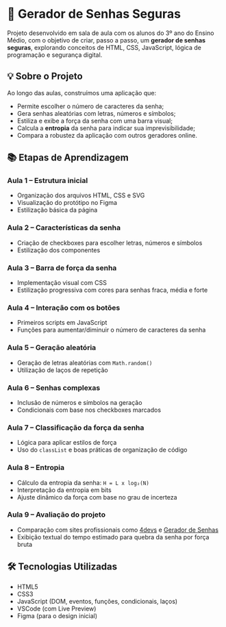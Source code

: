 # 🔐 Gerador de Senhas Seguras

Projeto desenvolvido em sala de aula com os alunos do 3º ano do Ensino Médio, com o objetivo de criar, passo a passo, um **gerador de senhas seguras**, explorando conceitos de HTML, CSS, JavaScript, lógica de programação e segurança digital.

## 💡 Sobre o Projeto

Ao longo das aulas, construímos uma aplicação que:
- Permite escolher o número de caracteres da senha;
- Gera senhas aleatórias com letras, números e símbolos;
- Estiliza e exibe a força da senha com uma barra visual;
- Calcula a **entropia** da senha para indicar sua imprevisibilidade;
- Compara a robustez da aplicação com outros geradores online.

## 📚 Etapas de Aprendizagem

### Aula 1 – Estrutura inicial
- Organização dos arquivos HTML, CSS e SVG
- Visualização do protótipo no Figma
- Estilização básica da página

### Aula 2 – Características da senha
- Criação de checkboxes para escolher letras, números e símbolos
- Estilização dos componentes

### Aula 3 – Barra de força da senha
- Implementação visual com CSS
- Estilização progressiva com cores para senhas fraca, média e forte

### Aula 4 – Interação com os botões
- Primeiros scripts em JavaScript
- Funções para aumentar/diminuir o número de caracteres da senha

### Aula 5 – Geração aleatória
- Geração de letras aleatórias com `Math.random()`
- Utilização de laços de repetição

### Aula 6 – Senhas complexas
- Inclusão de números e símbolos na geração
- Condicionais com base nos checkboxes marcados

### Aula 7 – Classificação da força da senha
- Lógica para aplicar estilos de força
- Uso do `classList` e boas práticas de organização de código

### Aula 8 – Entropia
- Cálculo da entropia da senha: `H = L x log₂(N)`
- Interpretação da entropia em bits
- Ajuste dinâmico da força com base no grau de incerteza

### Aula 9 – Avaliação do projeto
- Comparação com sites profissionais como [4devs](https://www.4devs.com.br/gerador_de_senha) e [Gerador de Senhas](https://www.geradordesenha.com.br/)
- Exibição textual do tempo estimado para quebra da senha por força bruta

## 🛠 Tecnologias Utilizadas

- HTML5
- CSS3
- JavaScript (DOM, eventos, funções, condicionais, laços)
- VSCode (com Live Preview)
- Figma (para o design inicial)